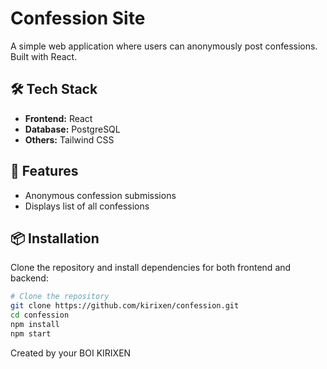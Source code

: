 # Confession Site

A simple web application where users can anonymously post confessions. Built with React.

## 🛠 Tech Stack

- **Frontend:** React
- **Database:** PostgreSQL
- **Others:** Tailwind CSS

## 🚀 Features

- Anonymous confession submissions
- Displays list of all confessions

## 📦 Installation

Clone the repository and install dependencies for both frontend and backend:

```bash
# Clone the repository
git clone https://github.com/kirixen/confession.git
cd confession
npm install
npm start
```

Created by your BOI KIRIXEN

